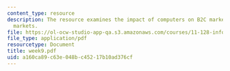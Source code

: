 ```yaml
---
content_type: resource
description: The resource examines the impact of computers on B2C markets and B2B
  markets.
file: https://ol-ocw-studio-app-qa.s3.amazonaws.com/courses/11-128-information-technology-and-the-labor-market-spring-2005/a160ca89c63e048bc45217b10ad376cf_week9.pdf
file_type: application/pdf
resourcetype: Document
title: week9.pdf
uid: a160ca89-c63e-048b-c452-17b10ad376cf
---
```

